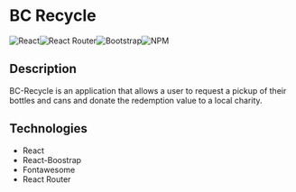 # BC Recycle
 ![React](https://img.shields.io/badge/react-%2320232a.svg?style=for-the-badge&logo=react&logoColor=%2361DAFB)![React Router](https://img.shields.io/badge/React_Router-CA4245?style=for-the-badge&logo=react-router&logoColor=white)![Bootstrap](https://img.shields.io/badge/bootstrap-%23563D7C.svg?style=for-the-badge&logo=bootstrap&logoColor=white)![NPM](https://img.shields.io/badge/NPM-%23000000.svg?style=for-the-badge&logo=npm&logoColor=white) 


 ## Description

BC-Recycle is an application that allows a user to request a pickup of their bottles and cans and donate the redemption value to a local charity.


## Technologies
 * React
 * React-Boostrap
 * Fontawesome
 * React Router